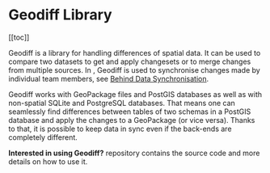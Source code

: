 # Geodiff Library
[[toc]]

Geodiff is a library for handling differences of spatial data. It can be used to compare two datasets to get and apply changesets or to merge changes from multiple sources. In <MainPlatformNameLink />, Geodiff is used to synchronise changes made by individual team members, see [Behind Data Synchronisation](../../manage/synchronisation/). 

Geodiff works with GeoPackage files and PostGIS databases as well as with non-spatial SQLite and PostgreSQL databases. That means one can seamlessly find differences between tables of two schemas in a PostGIS database and apply the changes to a GeoPackage (or vice versa). Thanks to that, it is possible to keep data in sync even if the back-ends are completely different.

**Interested in using Geodiff?** <GitHubRepo id="MerginMaps/geodiff" /> repository contains the source code and more details on how to use it.
